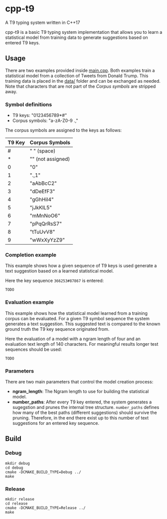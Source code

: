 # cpp-t9
A T9 typing system written in C++17

cpp-t9 is a basic T9 typing system implementation that allows you to learn a statistical model from training data to generate suggestions based on entered T9 keys.

## Usage

There are two examples provided inside [main.cpp](src/main.cpp).
Both examples train a statistical model from a collection of Tweets from Donald Trump. This training data is placed in the [data/](data/) folder and can be exchanged as needed. Note that characters that are not part of the *Corpus symbols* are stripped away.

### Symbol definitions

* T9 keys: "0123456789*#"
* Corpus symbols: "a-zA-Z0-9 .,"

The corpus symbols are assigned to the keys as follows:

| T9 Key | Corpus Symbols    |
|--------|-------------------|
| #      | " " (space)       |
| *      | "" (not assigned) |
| 0      | "0"               |
| 1      | ".,1"             |
| 2      | "aAbBcC2"         |
| 3      | "dDeEfF3"         |
| 4      | "gGhHiI4"         |
| 5      | "jJkKlL5"         |
| 6      | "mMnNoO6"         |
| 7      | "pPqQrRsS7"       |
| 8      | "tTuUvV8"         |
| 9      | "wWxXyYzZ9"       |

### Completion example

This example shows how a given sequence of T9 keys is used generate a text suggestion based on a learned statistical model.

Here the key sequence `366253#87867` is entered:

```
TODO
```

### Evaluation example

This example shows how the statistical model learned from a training corpus can be evaluated. For a given T9 symbol sequence the system generates a text suggestion. This suggested text is compared to the known ground truth the T9 key sequence originated from.

Here the evaluation of a model with a ngram length of four and an evaluation text length of 140 characters. For meaningful results longer test sequences should be used:

```
TODO
```

### Parameters

There are two main parameters that control the model creation process:

* **ngram_length**: The Ngram length to use for building the statistical  model.
* **number_paths**: After every T9 key entered, the system generates a sugegstion and prunes the internal tree structure. ```number_paths``` defines how many of the best paths (different suggestions) should survive the pruning. Therefore, in the end there exist up to this number of text suggestions for an entered key sequence.



## Build

### Debug

```
mkdir debug
cd debug
cmake -DCMAKE_BUILD_TYPE=Debug ../
make
```

### Release

```
mkdir release
cd release
cmake -DCMAKE_BUILD_TYPE=Release ../
make
